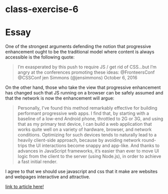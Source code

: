 # class-exercise-6
# Essay

One of the strongest arguments defending the notion that progressive enhancement ought to be the traditional model where content is always accessible is the following quote:

>I’m exasperated by this push to require JS / get rid of CSS…but I’m angry at the conferences promoting these ideas: @FronteersConf @CSSConf 
> jen Simmons (@jensimmons) October 6, 2016

On the other hand, those who take the view that progressive enhancement has changed such that JS running on a browser can be safely assumed and that the network is now the enhancement will argue:

>Personally, I’ve found this method remarkably effective for building performant progressive web apps. I find that, by starting with a baseline of a low-end Android phone, throttled to 2G or 3G, and using that as my primary test device, I can build a web application that works quite well on a variety of hardware, browser, and network conditions. Optimizing for such devices tends to naturally lead to a heavily client-side approach, because by avoiding network round-trips the UI interactions become snappy and app-like. And thanks to advances in JavaScript frameworks, it’s easier than ever to move UI logic from the client to the server (using Node.js), in order to achieve a fast initial render.



I agree to that we should use javascript and css that it make are websites and webpages interactive and attractive.


[link to article here!](https://nolanlawson.com/2016/10/13/progressive-enhancement-isnt-dead-but-it-smells-funny/)
